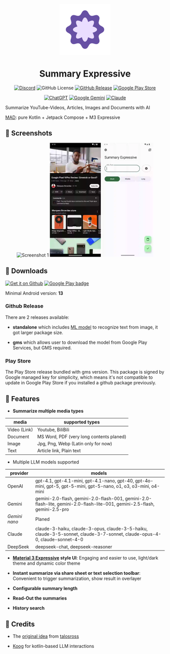 <div style="text-align: center;">
<img src=".github/logo.webp"  width=160 height=160 alt="logo">

# Summary Expressive

[![Discord](https://img.shields.io/discord/1406171833119801394?style=flat&logo=discord&link=https%3A%2F%2Fdiscord.gg%2FWjN73wKTqd)](https://discord.gg/WjN73wKTqd)
![GitHub License](https://img.shields.io/github/license/kid1412621/SummaryExpressive)
[![GitHub Release](https://img.shields.io/github/v/release/kid1412621/SummaryExpressive)](https://github.com/kid1412621/SummaryExpressive/releases)
[![Google Play Store](https://img.shields.io/badge/Google_Play-414141?logo=google-play)](https://play.google.com/store/apps/details?id=me.nanova.summaryexpressive)

[![ChatGPT](https://img.shields.io/badge/ChatGPT-74aa9c?logo=openai&logoColor=white)](#)
[![Google Gemini](https://img.shields.io/badge/Google%20Gemini-886FBF?logo=googlegemini&logoColor=fff)](#)
[![Claude](https://img.shields.io/badge/Claude-D97757?logo=claude&logoColor=fff)](#)

</div>

Summarize YouTube-Videos, Articles, Images and Documents with AI

[MAD](https://developer.android.com/courses/pathways/android-architecture): pure Kotlin + Jetpack Compose + M3 Expressive

## 📱 Screenshots

<div style="text-align: center;">
  <img src=".github/screenshots/screen1.webp" alt="Screenshot 1" width="32%">
  <img src=".github/screenshots/screen2.webp" alt="Screenshot 2" width="32%">
  <img src=".github/screenshots/screen3.webp" alt="Screenshot 3" width="32%">
</div>

## 🔗 Downloads

[![Get it on Github](https://images.weserv.nl/?url=https://s1.ax1x.com/2023/01/12/pSu1a36.png&h=80)](https://github.com/kid1412621/SummaryExpressive/releases)
[![Google Play badge](https://images.weserv.nl/?url=https://play.google.com/intl/en_us/badges/static/images/badges/en_badge_web_generic.png&h=80)](https://play.google.com/store/apps/details?id=me.nanova.summaryexpressive)

Minimal Android version: **13**

### Github Release

There are 2 releases available:

- **standalone** which
  includes [ML model](https://developers.google.com/ml-kit/vision/text-recognition/v2) to recognize
  text from image, it got larger package size.

- **gms** which allows user to download the model from Google Play Services, but GMS required.

### Play Store

The Play Store release bundled with gms version. This package is signed by Google managed key for
simplicity, which means it's not compatible to update in Google Play Store if you installed a github
package previously.

## 📖 Features

- **Summarize multiple media types**

| media        | supported types                          |
|--------------|------------------------------------------|
| Video (Link) | Youtube, BiliBili                        |
| Document     | MS Word, PDF (very long contents planed) |
| Image        | Jpg, Png, Webp (Latin only for now)      |
| Text         | Article link, Plain text                 |

- Multiple LLM models supported

| provider      | models                                                                                                                     |
|---------------|----------------------------------------------------------------------------------------------------------------------------|
| OpenAI        | gpt-4.1, gpt-4.1-mini, gpt-4.1-nano, gpt-40, gpt-4o-mini, gpt-5, gpt-5-mini, gpt-5-nano, o1, o3, o3-mini, o4-mini          |
| Gemini        | gemini-2.0-flash, gemini-2.0-flash-001, gemini-2.0-flash-lite, gemini-2.0-flash-lite-001, gemini-2.5-flash, gemini-2.5-pro |
| *Gemini nano* | Planed                                                                                                                     |
| Claude        | claude-3-haiku, claude-3-opus, claude-3-5-haiku, claude-3-5-sonnet, claude-3-7-sonnet, claude-opus-4-0, claude-sonnet-4-0  |
| DeepSeek      | deepseek-chat, deepseek-reasoner                                                                                           |

- **[Material 3 Expressive](https://m3.material.io/blog/building-with-m3-expressive) style UI**: Engaging and easier to use, light/dark theme and dynamic color theme

- **Instant summarize via share sheet or text selection toolbar**: Convenient to trigger summarization, show result in overlayer

- **Configurable summary length**

- **Read-Out the summaries**

- **History search**

## 🌟 Credits

- The [original idea](https://github.com/talosross/SummaryYou)
  from [talosross](https://github.com/talosross)

- [Koog](https://koog.ai) for kotlin-based LLM interactions
